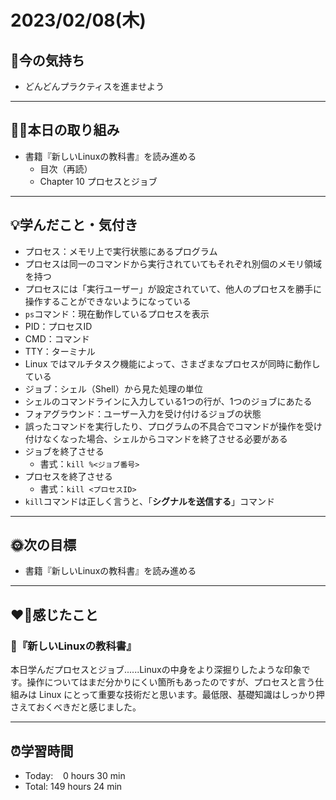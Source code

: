 # 2023/02/08(木)
## 🕺今の気持ち
- どんどんプラクティスを進ませよう

---


## ✍🏻本日の取り組み
- 書籍『新しいLinuxの教科書』を読み進める
  -  目次（再読）
  - Chapter 10 プロセスとジョブ

---


## 💡学んだこと・気付き
- プロセス：メモリ上で実行状態にあるプログラム
- プロセスは同一のコマンドから実行されていてもそれぞれ別個のメモリ領域を持つ
- プロセスには「実行ユーザー」が設定されていて、他人のプロセスを勝手に操作することができないようになっている
- `ps`コマンド：現在動作しているプロセスを表示
- PID：プロセスID
- CMD：コマンド
- TTY：ターミナル
- Linux ではマルチタスク機能によって、さまざまなプロセスが同時に動作している
- ジョブ：シェル（Shell）から見た処理の単位
- シェルのコマンドラインに入力している1つの行が、1つのジョブにあたる
- フォアグラウンド：ユーザー入力を受け付けるジョブの状態
- 誤ったコマンドを実行したり、プログラムの不具合でコマンドが操作を受け付けなくなった場合、シェルからコマンドを終了させる必要がある
- ジョブを終了させる
  - 書式：`kill %<ジョブ番号>`
- プロセスを終了させる
  - 書式：`kill <プロセスID>`
- `kill`コマンドは正しく言うと、「**シグナルを送信する**」コマンド

---


## 🌞次の目標
-  書籍『新しいLinuxの教科書』を読み進める

---


## ❤️‍🔥感じたこと
### 📖『新しいLinuxの教科書』
本日学んだプロセスとジョブ......Linuxの中身をより深掘りしたような印象です。操作についてはまだ分かりにくい箇所もあったのですが、プロセスと言う仕組みは Linux にとって重要な技術だと思います。最低限、基礎知識はしっかり押さえておくべきだと感じました。

---


## ⏰学習時間
- Today:&nbsp;&nbsp;&nbsp; 0 hours 30 min
- Total: 149 hours 24 min
